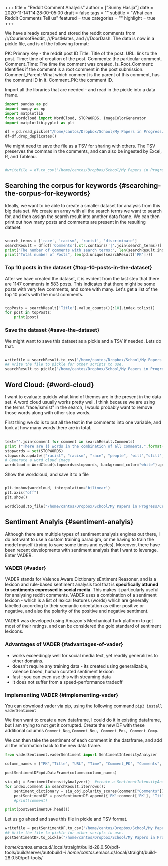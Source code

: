 +++
title = "Reddit Comment Analysis"
author = ["Sunny Hasija"]
date = 2020-11-14T14:28:00-05:00
draft = false
tags = ""
subtitle = "What can Reddit Comments Tell us"
featured = true
categories = ""
highlight = true
+++

We have already scraped and stored the reddit comments from /r/CouriersofReddit, /r/PostMates, and /r/DoorDash. The data is now in a pickle file, and is of the following format:

PK: Primary Key - the reddit post ID
Title: Title of the post.
URL: link to the post.
Time: time of creation of the post.
Comments: the particular comment.
Comment\_Time: The time the comment was created.
Is\_Root\_Comment: Identifies if the comment is a root comment in the post submission.
Comment\_Parent: What which comment is the parent of this comment, has the comment ID in it.
Comment\_PK: the comment ID.

Import all the libraries that are needed - and read in the pickle into a data frame.

```python
import pandas as pd
import numpy as np
import matplotlib
from wordcloud import WordCloud, STOPWORDS, ImageColorGenerator
import matplotlib.pyplot as plt

df = pd.read_pickle("/home/cantos/Dropbox/School/My Papers in Progress/Crowdsourced Delivery/flat-comment-df.pkl")
df=df.drop_duplicates()
```

We might need to save the file as a TSV for sharing with others. The TSV preserves the commas in the comments, and can also be ingested by Excel, R, and Tableau.

```python

#writefile = df.to_csv('/home/cantos/Dropbox/School/My Papers in Progress/Crowdsourced Delivery/flat-comment.tsv', sep='\t')
```


## Searching the corpus for keywords {#searching-the-corpus-for-keywords}

Ideally, we want to be able to create a smaller dataset for analysis from this big data set. We create an array with all the search terms we want to search for, and then assign the search result into another data frame. We can then print out how many posts and comments are present in the resulting dataset.

```python

search_terms = ['race', 'racism', 'racist', 'discriminate']
searchResult = df[df['Comments'].str.contains('|'.join(search_terms))] #creates the result dataframe.
print("The number of comments with search terms:", len(searchResult.index))
print("Total number of Posts", len(pd.unique(searchResult['PK'])))
```


### Top 10 posts in the dataset {#top-10-posts-in-the-dataset}

After we have created the dataset, it is evident from the last step that there are 1147 comments in 583 posts. This indicates that there might be some posts with very few comments, and some with many. Let's get a list of the top 10 posts with the most comments.

```python

topPosts = searchResult['Title'].value_counts()[:10].index.tolist()
for post in topPosts:
    print(post)
```


### Save the dataset {#save-the-dataset}

We might want to save this dataset as a pickle and a TSV if needed. Lets do that.

```python

writefile = searchResult.to_csv('/home/cantos/Dropbox/School/My Papers in Progress/Crowdsourced Delivery/search-result-flat-comment.tsv', sep='\t')
## Write the file to pickle for other scripts to use.
searchResult.to_pickle("/home/cantos/Dropbox/School/My Papers in Progress/Crowdsourced Delivery/search-result-flat-comment.pkl")
```


## Word Cloud: {#word-cloud}

I want to evaluate quickly what kind of themes are in the present in the data set. A word cloud usually works pretty well. I think because we are using the terms "race/ism/ist" in the search,  I would probably want to remove those words along with other stop words.

First thing we do is to put all the text in the comments into one variable, and look at how many words there are in total.

```python

text="".join(comment for comment in searchResult.Comments)
print ("There are {} words in the combination of all comments.".format(len(text)))
stopwords = set(STOPWORDS)
stopwords.update(["racist", "racism", "race", "people", "will","still"])
# Generate a word cloud image
wordcloud = WordCloud(stopwords=stopwords, background_color="white").generate(text)
```

Show the wordcloud, and save it to a file

```python

plt.imshow(wordcloud, interpolation='bilinear')
plt.axis("off")
plt.show()

wordcloud.to_file("/home/cantos/Dropbox/School/My Papers in Progress/Crowdsourced Delivery/wordcloud-search-comments.png")
```


## Sentiment Analyis {#sentiment-analyis}

Although there are multiple types of sentiment analysis engines out there, I do not want to use a custom training paradigm, or me having to train the model myself (trying to save some times and cycles). Moreover, there have been recent developments with sentiment analysis that I want to leverage. Enter VADER.


### VADER {#vader}

VADER stands for Valence Aware Dictionary sEntiment Reasoner, and is a lexicon and rule-based sentiment analysis tool that is **specifically attuned to sentiments expressed in social media**. This makes it particularly useful for analysing reddit comments. VADER uses a combination of a sentiment lexicon - which is a list of lexical features (words) which are generally labelled according to their semantic orientation as either positive or negative, and also the polarity of the positive and negative sentiment.

VADER was developed using Amazon's Mechanical Turk platform to get most of their ratings, and can be considered the gold standard of sentiment lexicons.


### Advantages of VADER {#advantages-of-vader}

-   works exceedingly well for social media text, yet readily generalizes to other domains.
-   doesn't require any training data - its created using generalizable, valence based, human curated sentiment lexicon
-   fast : you can even use this with streaming data
-   It does not suffer from a speed-performance tradeoff


### Implementing VADER {#implementing-vader}

You can download vader via pip, using the following command
`pip3 install vaderSentiment`

We then want to create a new dataframe, I could do it in existing dataframe, but I am trying to not get it corrupted. Create the new DF with these additional columns `Comment_Neg,Comment_Neu, Comment_Pos, Comment_Comp`.

We can then take the sentiment of each comment in the dataframe, and add all the information back to the new data frame.

```python
from vaderSentiment.vaderSentiment import SentimentIntensityAnalyzer

column_names = ["PK","Title", "URL", "Time", "Comment_PK", "Comments", "Comment_Time", "Comment_Score", "Is_Root_Comment","Comment_Parent", "Comment_Neg","Comment_Neu", "Comment_Pos", "Comment_Comp"]

postSentimentDF=pd.DataFrame(columns=column_names)

sia_obj = SentimentIntensityAnalyzer()  #create a SentimentIntensityAnalyzer object
for index,comment in searchResult.iterrows():
    sentiment_dictionary = sia_obj.polarity_scores(comment["Comments"])
    postSentimentDF = postSentimentDF.append({'PK':comment['PK'], 'Title':comment['Title'], 'URL':comment['URL'], 'Time':comment['Time'], "Comments":comment['Comments'], "Comment_Time":comment['Comment_Time'], "Comment_Score":comment['Comment_Score'], "Is_Root_Comment":comment['Is_Root_Comment'], "Comment_Parent":comment['Comment_Parent'], 'Comment_PK':comment['Comment_PK'], 'Comment_Neg':sentiment_dictionary['neg'], 'Comment_Neu':sentiment_dictionary['neu'], 'Comment_Pos':sentiment_dictionary['pos'], 'Comment_Comp':sentiment_dictionary['compound']},ignore_index=True )
    #print(comment)

print(postSentimentDF.head())
```

Let us go ahead and save this file in pickle and TSV format.

```python
writefile = postSentimentDF.to_csv('/home/cantos/Dropbox/School/My Papers in Progress/Crowdsourced Delivery/sentiment-search-result-flat-comment.tsv', sep='\t')
## Write the file to pickle for other scripts to use.
postSentimentDF.to_pickle("/home/cantos/Dropbox/School/My Papers in Progress/Crowdsourced Delivery/sentiment-search-result-flat-comment.pkl")
```

_home/cantos_.emacs.d/.local/straight/build-28.0.50/pdf-tools/build/server/autobuild -i _home/cantos_.emacs.d/.local/straight/build-28.0.50/pdf-tools/
